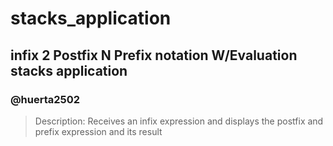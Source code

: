 # stacks_application
## infix 2 Postfix N Prefix notation W/Evaluation stacks application
### @huerta2502
> Description: Receives an infix expression and displays the postfix and prefix expression and its result
